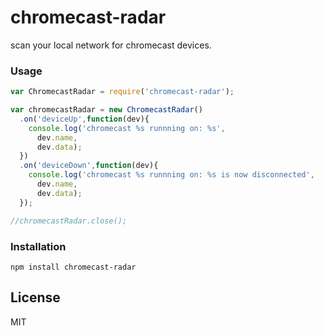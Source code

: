 # chromecast-radar

scan your local network for chromecast devices.

### Usage
```javascript
var ChromecastRadar = require('chromecast-radar');

var chromecastRadar = new ChromecastRadar()
  .on('deviceUp',function(dev){
    console.log('chromecast %s runnning on: %s',
      dev.name,
      dev.data);
  })
  .on('deviceDown',function(dev){
    console.log('chromecast %s runnning on: %s is now disconnected',
      dev.name,
      dev.data);
  });

//chromecastRadar.close();


```

### Installation

`npm install chromecast-radar`

## License
MIT

